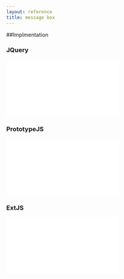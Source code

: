 ```yaml
---
layout: reference
title: message box
---
```


##Implmentation

### JQuery
<iframe src="messagebox-jquery.html" frameBorder="0" scrolling="no" onload="resizeIframe(this)"></iframe>

### PrototypeJS
<iframe src="messagebox-prototypejs.html" frameBorder="0" scrolling="no" onload="resizeIframe(this)"></iframe> 

### ExtJS
<iframe src="messagebox-extjs.html" frameBorder="0" scrolling="no" onload="resizeIframe(this)"></iframe>

<script language="javascript" type="text/javascript">
  function resizeIframe(obj) {
    obj.style.height = obj.contentWindow.document.body.scrollHeight + 'px';
  }
</script>

